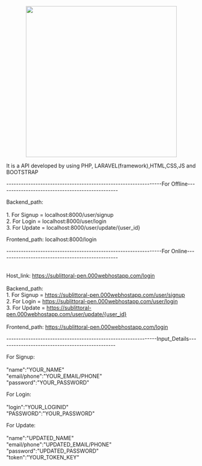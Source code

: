 <p align="center"><a href="https://laravel.com" target="_blank"><img src="https://raw.githubusercontent.com/laravel/art/master/logo-lockup/5%20SVG/2%20CMYK/1%20Full%20Color/laravel-logolockup-cmyk-red.svg" width="400"></a></p>

It is a API developed by using PHP, LARAVEL(framework),HTML,CSS,JS and BOOTSTRAP

----------------------------------------------------------------For Offline-------------------------------------------------

<p>
Backend_path: <br><br>
              1. For Signup = localhost:8000/user/signup  <br>
              2. For Login  = localhost:8000/user/login   <br>
              3. For Update = localhost:8000/user/update/{user_id} <br>
              
Frontend_path: localhost:8000/login   
</p>
----------------------------------------------------------------For Online-------------------------------------------------
<br><br><p>

Host_link:  https://sublittoral-pen.000webhostapp.com/login 
<br><br>
Backend_path: <br>
              1. For Signup = https://sublittoral-pen.000webhostapp.com/user/signup <br>
              2. For Login  = https://sublittoral-pen.000webhostapp.com/user/login  <br>
              3. For Update = https://sublittoral-pen.000webhostapp.com/user/update/{user_id} <br>
              <br>
Frontend_path: https://sublittoral-pen.000webhostapp.com/login    
</p>
--------------------------------------------------------------Input_Details------------------------------------------------
<br>
<p>

For Signup:<br><br>   "name":"YOUR_NAME" <br>
              "email/phone":"YOUR_EMAIL/PHONE" <br>
              "password":"YOUR_PASSWORD" <br>
       
For Login:<br><br>    "login":"YOUR_LOGINID" <br>
              "PASSWORD":"YOUR_PASSWORD" <br>
              
For Update:<br><br>   "name":"UPDATED_NAME" <br>
              "email/phone":"UPDATED_EMAIL/PHONE" <br>
              "password":"UPDATED_PASSWORD" <br>
              "token":"YOUR_TOKEN_KEY"
</p>


